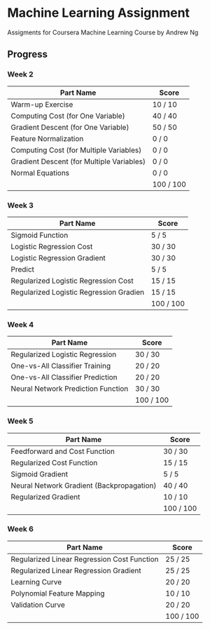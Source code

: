 # Machine Learning Assignment
Assigments for Coursera Machine Learning Course by Andrew Ng

## Progress

### Week 2

Part Name |     Score
--------- |     -----
Warm-up Exercise |  10 /  10
Computing Cost (for One Variable) |  40 /  40
Gradient Descent (for One Variable) |  50 /  50
Feature Normalization |   0 /   0
Computing Cost (for Multiple Variables) |   0 /   0
Gradient Descent (for Multiple Variables) |   0 /   0
Normal Equations |   0 /   0
| | 100 / 100


### Week 3

Part Name |     Score
--------- |     -----
Sigmoid Function |   5 /   5
Logistic Regression Cost |  30 /  30
Logistic Regression Gradient |  30 /  30
Predict |   5 /   5
Regularized Logistic Regression Cost |  15 /  15
Regularized Logistic Regression Gradien |  15 /  15
| | 100 / 100

### Week 4

Part Name |     Score
--------- |     -----
Regularized Logistic Regression |  30 /  30
One-vs-All Classifier Training |  20 /  20
One-vs-All Classifier Prediction |  20 /  20
Neural Network Prediction Function |  30 /  30
| | 100 / 100

### Week 5

Part Name |     Score
--------- |     -----
Feedforward and Cost Function |  30 /  30
Regularized Cost Function |  15 /  15
Sigmoid Gradient |   5 /   5
Neural Network Gradient (Backpropagation) |  40 /  40
Regularized Gradient |  10 /  10
| | 100 / 100

### Week 6

Part Name |     Score
--------- |     -----
Regularized Linear Regression Cost Function |  25 /  25
Regularized Linear Regression Gradient |  25 /  25
Learning Curve |  20 /  20
Polynomial Feature Mapping |  10 /  10
Validation Curve |  20 /  20
| | 100 / 100
